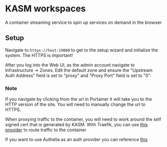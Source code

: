 # KASM workspaces

A container streaming service to spin up services on demand in the browser

## Setup

Navigate to `https://host:19000` to get to the setup wizard and initialize the system. The HTTPS is important!

After you log into the Web UI, as the admin account navigate to Infrastructure -> Zones. Edit the default zone and ensure the "Upstream Auth Address" field is set to "proxy" and "Proxy Port" field is set to "0".

### Note

If you navigate by clicking from the url in Portainer it will take you to the HTTP version of the site. You will need to manually change the url to HTTPS.

When proxying traffic to the container, you will need to work around the self signed cert that is generated by KASM. With Traefik, you can use [this provider](../traefik/proxy_to_self_signed_cert_https_provider.yaml) to route traffic to the container

If you want to use Authelia as an auth provider you can reference [this](https://www.authelia.com/integration/openid-connect/kasm-workspaces/)

